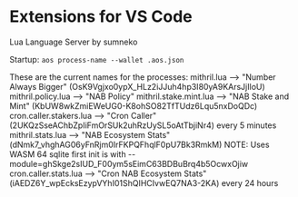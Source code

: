 # Extensions for VS Code

Lua Language Server by sumneko

Startup:
`aos process-name --wallet .aos.json`

These are the current names for the processes:
mithril.lua --> "Number Always Bigger" (OsK9Vgjxo0ypX_HLz2iJJuh4hp3I80yA9KArsJjIloU)
mithril.policy.lua --> "NAB Policy"
mithril.stake.mint.lua --> "NAB Stake and Mint" (KbUW8wkZmiEWeUG0-K8ohSO82TfTUdz6Lqu5nxDoQDc)
cron.caller.stakers.lua --> "Cron Caller" (2UKQzSseAChbZpIiFmOrSUk2uhRzUySL5oAtTbjiNr4) every 5 minutes
mithril.stats.lua --> "NAB Ecosystem Stats" (dNmk7_vhghAG06yFnRjm0IrFKPQFhqlF0pU7Bk3RmkM) NOTE: Uses WASM 64 sqlite first init is with --module=ghSkge2sIUD_F00ym5sEimC63BDBuBrq4b5OcwxOjiw
cron.caller.stats.lua --> "Cron NAB Ecosystem Stats" (iAEDZ6Y_wpEcksEzypVYhI01ShQIHCIvwEQ7NA3-2KA) every 24 hours

